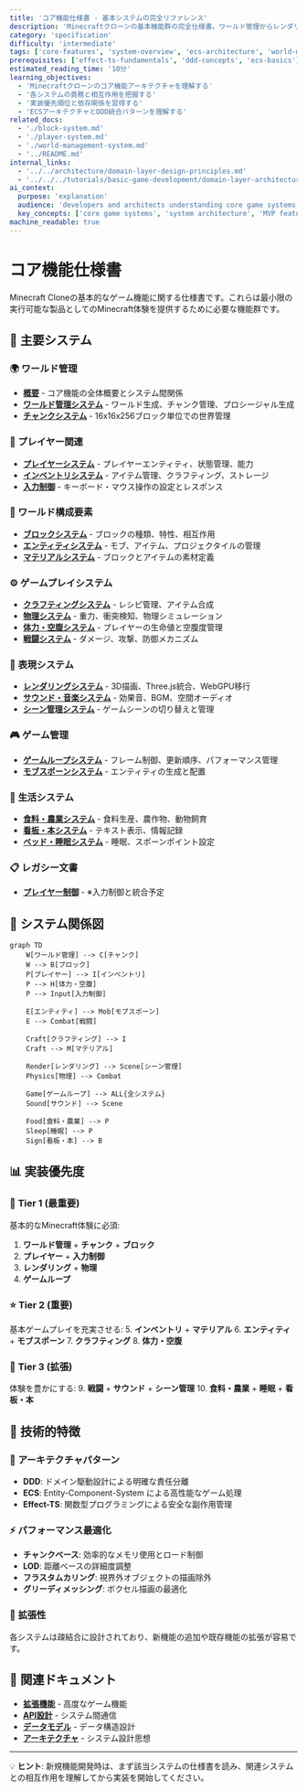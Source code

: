 ```yaml
---
title: 'コア機能仕様書 - 基本システムの完全リファレンス'
description: 'Minecraftクローンの基本機能群の完全仕様書。ワールド管理からレンダリングまでのシステム設計。'
category: 'specification'
difficulty: 'intermediate'
tags: ['core-features', 'system-overview', 'ecs-architecture', 'world-management', 'player-system']
prerequisites: ['effect-ts-fundamentals', 'ddd-concepts', 'ecs-basics']
estimated_reading_time: '10分'
learning_objectives:
  - 'Minecraftクローンのコア機能アーキテクチャを理解する'
  - '各システムの責務と相互作用を把握する'
  - '実装優先順位と依存関係を習得する'
  - 'ECSアーキテクチャとDDD統合パターンを理解する'
related_docs:
  - './block-system.md'
  - './player-system.md'
  - './world-management-system.md'
  - '../README.md'
internal_links:
  - '../../architecture/domain-layer-design-principles.md'
  - '../../../tutorials/basic-game-development/domain-layer-architecture.md'
ai_context:
  purpose: 'explanation'
  audience: 'developers and architects understanding core game systems'
  key_concepts: ['core game systems', 'system architecture', 'MVP features', 'ECS-DDD integration']
machine_readable: true
---
```


# コア機能仕様書

Minecraft Cloneの基本的なゲーム機能に関する仕様書です。これらは最小限の実行可能な製品としてのMinecraft体験を提供するために必要な機能群です。

## 🌟 主要システム

### 🌍 **ワールド管理**

- **[概要](00-overview.md)** - コア機能の全体概要とシステム間関係
- **[ワールド管理システム](01-world-management-system.md)** - ワールド生成、チャンク管理、プロシージャル生成
- **[チャンクシステム](07-chunk-system.md)** - 16x16x256ブロック単位での世界管理

### 👤 **プレイヤー関連**

- **[プレイヤーシステム](02-player-system.md)** - プレイヤーエンティティ、状態管理、能力
- **[インベントリシステム](01-inventory-system.md)** - アイテム管理、クラフティング、ストレージ
- **[入力制御](18-input-controls.md)** - キーボード・マウス操作の設定とレスポンス

### 🧱 **ワールド構成要素**

- **[ブロックシステム](03-block-system.md)** - ブロックの種類、特性、相互作用
- **[エンティティシステム](04-entity-system.md)** - モブ、アイテム、プロジェクタイルの管理
- **[マテリアルシステム](10-material-system.md)** - ブロックとアイテムの素材定義

### ⚙️ **ゲームプレイシステム**

- **[クラフティングシステム](02-crafting-system.md)** - レシピ管理、アイテム合成
- **[物理システム](06-physics-system.md)** - 重力、衝突検知、物理シミュレーション
- **[体力・空腹システム](12-health-hunger-system.md)** - プレイヤーの生命値と空腹度管理
- **[戦闘システム](13-combat-system.md)** - ダメージ、攻撃、防御メカニズム

### 🎨 **表現システム**

- **[レンダリングシステム](05-rendering-system.md)** - 3D描画、Three.js統合、WebGPU移行
- **[サウンド・音楽システム](15-sound-music-system.md)** - 効果音、BGM、空間オーディオ
- **[シーン管理システム](11-scene-management-system.md)** - ゲームシーンの切り替えと管理

### 🎮 **ゲーム管理**

- **[ゲームループシステム](22-game-loop-system.md)** - フレーム制御、更新順序、パフォーマンス管理
- **[モブスポーンシステム](16-mob-spawning-system.md)** - エンティティの生成と配置

### 🌾 **生活システム**

- **[食料・農業システム](19-food-agriculture-system.md)** - 食料生産、農作物、動物飼育
- **[看板・本システム](20-sign-book-system.md)** - テキスト表示、情報記録
- **[ベッド・睡眠システム](21-bed-sleep-system.md)** - 睡眠、スポーンポイント設定

### 📋 **レガシー文書**

- **[プレイヤー制御](player-controls.md)** - ※入力制御と統合予定

## 🔗 システム関係図

```mermaid
graph TD
    W[ワールド管理] --> C[チャンク]
    W --> B[ブロック]
    P[プレイヤー] --> I[インベントリ]
    P --> H[体力・空腹]
    P --> Input[入力制御]

    E[エンティティ] --> Mob[モブスポーン]
    E --> Combat[戦闘]

    Craft[クラフティング] --> I
    Craft --> M[マテリアル]

    Render[レンダリング] --> Scene[シーン管理]
    Physics[物理] --> Combat

    Game[ゲームループ] --> ALL{全システム}
    Sound[サウンド] --> Scene

    Food[食料・農業] --> P
    Sleep[睡眠] --> P
    Sign[看板・本] --> B
```

## 📊 実装優先度

### 🚀 **Tier 1 (最重要)**

基本的なMinecraft体験に必須:

1. **ワールド管理** + **チャンク** + **ブロック**
2. **プレイヤー** + **入力制御**
3. **レンダリング** + **物理**
4. **ゲームループ**

### ⭐ **Tier 2 (重要)**

基本ゲームプレイを充実させる: 5. **インベントリ** + **マテリアル** 6. **エンティティ** + **モブスポーン** 7. **クラフティング** 8. **体力・空腹**

### 🎨 **Tier 3 (拡張)**

体験を豊かにする: 9. **戦闘** + **サウンド** + **シーン管理** 10. **食料・農業** + **睡眠** + **看板・本**

## 🔧 技術的特徴

### 📐 **アーキテクチャパターン**

- **DDD**: ドメイン駆動設計による明確な責任分離
- **ECS**: Entity-Component-System による高性能なゲーム処理
- **Effect-TS**: 関数型プログラミングによる安全な副作用管理

### ⚡ **パフォーマンス最適化**

- **チャンクベース**: 効率的なメモリ使用とロード制御
- **LOD**: 距離ベースの詳細度調整
- **フラスタムカリング**: 視界外オブジェクトの描画除外
- **グリーディメッシング**: ボクセル描画の最適化

### 🔄 **拡張性**

各システムは疎結合に設計されており、新機能の追加や既存機能の拡張が容易です。

## 🔗 関連ドキュメント

- **[拡張機能](../enhanced-features/README.md)** - 高度なゲーム機能
- **[API設計](../02-api-design/README.md)** - システム間通信
- **[データモデル](../03-data-models/README.md)** - データ構造設計
- **[アーキテクチャ](../explanations/architecture/README.md)** - システム設計思想

---

💡 **ヒント**: 新規機能開発時は、まず該当システムの仕様書を読み、関連システムとの相互作用を理解してから実装を開始してください。

